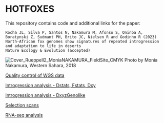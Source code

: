 # HOTFOXES

This repository contains code and additional links for the paper:

```
Rocha JL, Silva P, Santos N, Nakamura M, Afonso S, Qninba A, Boratynski Z, Sudmant PH, Brito JC, Nielsen R and Godinho R (2023)
North-African fox genomes show signatures of repeated introgression and adaptation to life in deserts
Nature Ecology & Evolution (accepted)
```

![Cover_Rueppell2_MoniaNAKAMURA_FieldSite_CMYK](https://user-images.githubusercontent.com/42983167/229400487-79a1a5a2-8784-4090-948a-f4969bd23b64.png)
Photo by Monia Nakamura, Western Sahara, 2018

[Quality control of WGS data](https://github.com/joanocha/NGS-quality-control)

[Introgression analysis - Dstats, Fstats, Dxy](https://github.com/joanocha/ngsIntrogression)

[Introgression analysis - DxyzGenolike](https://github.com/joanocha/DxyzGenoLike)

[Selection scans](https://github.com/joanocha/ngsSelection)

[RNA-seq analysis](https://github.com/pdroslva84/hotfoxes)

